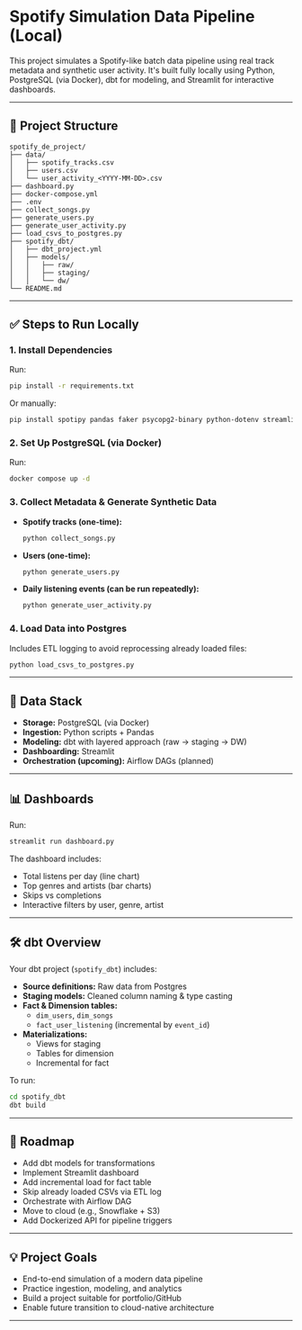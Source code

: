 
# Spotify Simulation Data Pipeline (Local)

This project simulates a Spotify-like batch data pipeline using real track metadata and synthetic user activity. It's built fully locally using Python, PostgreSQL (via Docker), dbt for modeling, and Streamlit for interactive dashboards.

---

## 🧱 Project Structure

```plaintext
spotify_de_project/
├── data/
│   ├── spotify_tracks.csv
│   ├── users.csv
│   └── user_activity_<YYYY-MM-DD>.csv
├── dashboard.py
├── docker-compose.yml
├── .env
├── collect_songs.py
├── generate_users.py
├── generate_user_activity.py
├── load_csvs_to_postgres.py
├── spotify_dbt/
│   ├── dbt_project.yml
│   ├── models/
│   │   ├── raw/
│   │   ├── staging/
│   │   └── dw/
└── README.md
```

---

## ✅ Steps to Run Locally

### 1. Install Dependencies
Run:
```bash
pip install -r requirements.txt
```

Or manually:
```bash
pip install spotipy pandas faker psycopg2-binary python-dotenv streamlit sqlalchemy
```

### 2. Set Up PostgreSQL (via Docker)
Run:
```bash
docker compose up -d
```

### 3. Collect Metadata & Generate Synthetic Data
- **Spotify tracks (one-time):**
    ```bash
    python collect_songs.py
    ```
- **Users (one-time):**
    ```bash
    python generate_users.py
    ```
- **Daily listening events (can be run repeatedly):**
    ```bash
    python generate_user_activity.py
    ```

### 4. Load Data into Postgres
Includes ETL logging to avoid reprocessing already loaded files:
```bash
python load_csvs_to_postgres.py
```

---

## 🧱 Data Stack

- **Storage:** PostgreSQL (via Docker)
- **Ingestion:** Python scripts + Pandas
- **Modeling:** dbt with layered approach (raw → staging → DW)
- **Dashboarding:** Streamlit
- **Orchestration (upcoming):** Airflow DAGs (planned)

---

## 📊 Dashboards

Run:
```bash
streamlit run dashboard.py
```

The dashboard includes:
- Total listens per day (line chart)
- Top genres and artists (bar charts)
- Skips vs completions
- Interactive filters by user, genre, artist

---

## 🛠 dbt Overview

Your dbt project (`spotify_dbt`) includes:
- **Source definitions:** Raw data from Postgres
- **Staging models:** Cleaned column naming & type casting
- **Fact & Dimension tables:**
    - `dim_users`, `dim_songs`
    - `fact_user_listening` (incremental by `event_id`)
- **Materializations:**
    - Views for staging
    - Tables for dimension
    - Incremental for fact

To run:
```bash
cd spotify_dbt
dbt build
```

---

## 🔮 Roadmap

- Add dbt models for transformations
- Implement Streamlit dashboard
- Add incremental load for fact table
- Skip already loaded CSVs via ETL log
- Orchestrate with Airflow DAG
- Move to cloud (e.g., Snowflake + S3)
- Add Dockerized API for pipeline triggers

---

## 💡 Project Goals

- End-to-end simulation of a modern data pipeline
- Practice ingestion, modeling, and analytics
- Build a project suitable for portfolio/GitHub
- Enable future transition to cloud-native architecture

---
